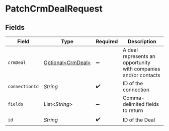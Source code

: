 # PatchCrmDealRequest


## Fields

| Field                                                           | Type                                                            | Required                                                        | Description                                                     |
| --------------------------------------------------------------- | --------------------------------------------------------------- | --------------------------------------------------------------- | --------------------------------------------------------------- |
| `crmDeal`                                                       | [Optional\<CrmDeal>](../../models/shared/CrmDeal.md)            | :heavy_minus_sign:                                              | A deal represents an opportunity with companies and/or contacts |
| `connectionId`                                                  | *String*                                                        | :heavy_check_mark:                                              | ID of the connection                                            |
| `fields`                                                        | List\<*String*>                                                 | :heavy_minus_sign:                                              | Comma-delimited fields to return                                |
| `id`                                                            | *String*                                                        | :heavy_check_mark:                                              | ID of the Deal                                                  |